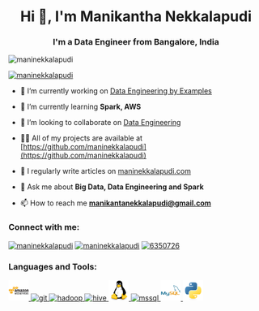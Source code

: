 <h1 align="center">Hi 👋, I'm Manikantha Nekkalapudi</h1>
<h3 align="center">I'm a Data Engineer from Bangalore, India</h3>

<p align="left"> <img src="https://komarev.com/ghpvc/?username=maninekkalapudi&label=Profile%20views&color=0e75b6&style=flat" alt="maninekkalapudi" /> </p>

<p align="left"> <a href="https://twitter.com/maninekkalapudi" target="blank"><img src="https://img.shields.io/twitter/follow/maninekkalapudi?logo=twitter&style=for-the-badge" alt="maninekkalapudi" /></a> </p>

- 🔭 I’m currently working on [Data Engineering by Examples](https://github.com/maninekkalapudi/dataengineeringbyexamples)

- 🌱 I’m currently learning **Spark, AWS**

- 👯 I’m looking to collaborate on [Data Engineering](https://github.com/maninekkalapudi/dataengineeringbyexamples)

- 👨‍💻 All of my projects are available at [https://github.com/maninekkalapudi](https://github.com/maninekkalapudi)

- 📝 I regularly write articles on [maninekkalapudi.com](maninekkalapudi.com)

- 💬 Ask me about **Big Data, Data Engineering and Spark**

- 📫 How to reach me **manikantanekkalapudi@gmail.com**

<h3 align="left">Connect with me:</h3>
<p align="left">
<a href="https://dev.to/maninekkalapudi" target="blank"><img align="center" src="https://cdn.jsdelivr.net/npm/simple-icons@3.0.1/icons/dev-dot-to.svg" alt="maninekkalapudi" height="30" width="40" /></a>
<a href="https://twitter.com/maninekkalapudi" target="blank"><img align="center" src="https://raw.githubusercontent.com/rahuldkjain/github-profile-readme-generator/master/src/images/icons/Social/twitter.svg" alt="maninekkalapudi" height="30" width="40" /></a>
<a href="https://stackoverflow.com/users/6350726" target="blank"><img align="center" src="https://raw.githubusercontent.com/rahuldkjain/github-profile-readme-generator/master/src/images/icons/Social/stack-overflow.svg" alt="6350726" height="30" width="40" /></a>
</p>

<h3 align="left">Languages and Tools:</h3>
<p align="left"> <a href="https://aws.amazon.com" target="_blank"> <img src="https://raw.githubusercontent.com/devicons/devicon/master/icons/amazonwebservices/amazonwebservices-original-wordmark.svg" alt="aws" width="40" height="40"/> </a> <a href="https://git-scm.com/" target="_blank"> <img src="https://www.vectorlogo.zone/logos/git-scm/git-scm-icon.svg" alt="git" width="40" height="40"/> </a> <a href="https://hadoop.apache.org/" target="_blank"> <img src="https://www.vectorlogo.zone/logos/apache_hadoop/apache_hadoop-icon.svg" alt="hadoop" width="40" height="40"/> </a> <a href="https://hive.apache.org/" target="_blank"> <img src="https://www.vectorlogo.zone/logos/apache_hive/apache_hive-icon.svg" alt="hive" width="40" height="40"/> </a> <a href="https://www.linux.org/" target="_blank"> <img src="https://raw.githubusercontent.com/devicons/devicon/master/icons/linux/linux-original.svg" alt="linux" width="40" height="40"/> </a> <a href="https://www.microsoft.com/en-us/sql-server" target="_blank"> <img src="https://www.svgrepo.com/show/303229/microsoft-sql-server-logo.svg" alt="mssql" width="40" height="40"/> </a> <a href="https://www.mysql.com/" target="_blank"> <img src="https://raw.githubusercontent.com/devicons/devicon/master/icons/mysql/mysql-original-wordmark.svg" alt="mysql" width="40" height="40"/> </a> <a href="https://www.python.org" target="_blank"> <img src="https://raw.githubusercontent.com/devicons/devicon/master/icons/python/python-original.svg" alt="python" width="40" height="40"/> </a> </p>

